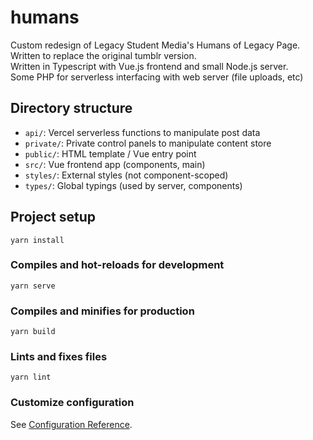 # humans

Custom redesign of Legacy Student Media's Humans of Legacy Page. Written to replace the original tumblr version.<br/>
Written in Typescript with Vue.js frontend and small Node.js server.<br/>
Some PHP for serverless interfacing with web server (file uploads, etc)

## Directory structure

- `api/`: Vercel serverless functions to manipulate post data
- `private/`: Private control panels to manipulate content store
- `public/`: HTML template / Vue entry point
- `src/`: Vue frontend app (components, main)
- `styles/`: External styles (not component-scoped)
- `types/`: Global typings (used by server, components)

## Project setup

```
yarn install
```

### Compiles and hot-reloads for development

```
yarn serve
```

### Compiles and minifies for production

```
yarn build
```

### Lints and fixes files

```
yarn lint
```

### Customize configuration

See [Configuration Reference](https://cli.vuejs.org/config/).
